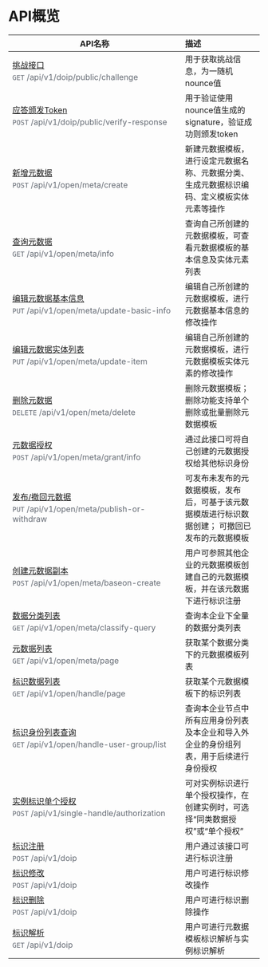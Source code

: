 # API概览

| <div style="width: 330px;">API名称</div>        |      描述      |
| -------------------- | :----------- |
| [挑战接口](./challenge.md#挑战接口)  <div class="api-list-url">`GET`  /api/v1/doip/public/challenge </div>     | 用于获取挑战信息，为一随机nounce值 | 
| [应答颁发Token](./challenge.md#应答颁发Token)  <div class="api-list-url">`POST`  /api/v1/doip/public/verify-response </div>    |   用于验证使用nounce值生成的signature，验证成功则颁发token    |
| [新增元数据](./meta.md#新增元数据) <div class="api-list-url">`POST`  /api/v1/open/meta/create </div>  |   新建元数据模板，进行设定元数据名称、元数据分类、生成元数据标识编码、定义模板实体元素等操作    | 
| [查询元数据](./meta.md#查询元数据) <div class="api-list-url">`GET`  /api/v1/open/meta/info </div>  |   查询自己所创建的元数据模板，可查看元数据模板的基本信息及实体元素列表    | 
| [编辑元数据基本信息](./meta.md#编辑元数据基本信息) <div class="api-list-url">`PUT`  /api/v1/open/meta/update-basic-info </div>  |   编辑自己所创建的元数据模板，进行元数据基本信息的修改操作    | 
| [编辑元数据实体列表](./meta.md#编辑元数据实体列表) <div class="api-list-url">`PUT`  /api/v1/open/meta/update-item </div>  |   编辑自己所创建的元数据模板，进行元数据模板实体元素的修改操作    | 
| [删除元数据](./meta.md#删除元数据) <div class="api-list-url">`DELETE`  /api/v1/open/meta/delete </div>  |   删除元数据模板；删除功能支持单个删除或批量删除元数据模板    | 
| [元数据授权](./meta.md#元数据授权) <div class="api-list-url">`POST`  /api/v1/open/meta/grant/info </div>  |   通过此接口可将自己创建的元数据授权给其他标识身份    | 
| [发布/撤回元数据](./meta.md#发布-撤回元数据) <div class="api-list-url">`PUT`  /api/v1/open/meta/publish-or-withdraw </div>  |   可发布未发布的元数据模板，发布后，可基于该元数据模版进行标识数据创建； 可撤回已发布的元数据模板    | 
| [创建元数据副本](./meta.md#创建元数据副本) <div class="api-list-url">`POST`  /api/v1/open/meta/baseon-create </div>  |   用户可参照其他企业的元数据模板创建自己的元数据模板，并在该元数据下进行标识注册    | 
| [数据分类列表](./meta.md#数据分类列表) <div class="api-list-url">`GET`  /api/v1/open/meta/classify-query </div>  |   查询本企业下全量的数据分类列表    | 
| [元数据列表](./meta.md#元数据列表) <div class="api-list-url">`GET`  /api/v1/open/meta/page </div>  |   获取某个数据分类下的元数据模板列表    | 
| [标识数据列表](./meta.md#标识数据列表) <div class="api-list-url">`GET`  /api/v1/open/handle/page </div>  |   获取某个元数据模板下的标识列表    | 
| [标识身份列表查询](./data-auth.md#标识身份列表查询) <div class="api-list-url">`GET`  /api/v1/open/handle-user-group/list </div>  |   查询本企业节点中所有应用身份列表及本企业和导入外企业的身份组列表，用于后续进行身份授权    | 
| [实例标识单个授权](./data-auth.md#实例标识单个授权) <div class="api-list-url">`POST`  /api/v1/single-handle/authorization </div>  |   可对实例标识进行单个授权操作，在创建实例时，可选择“同类数据授权”或“单个授权”    | 
| [标识注册](./handle.md#标识注册) <div class="api-list-url">`POST`  /api/v1/doip </div>  |   用户通过该接口可进行标识注册   | 
| [标识修改](./handle.md#标识修改) <div class="api-list-url">`POST`  /api/v1/doip </div>  |   用户可进行标识修改操作   | 
| [标识删除](./handle.md#标识删除) <div class="api-list-url">`POST`  /api/v1/doip </div>  |   用户可进行标识删除操作   | 
| [标识解析](./handle.md#标识解析) <div class="api-list-url">`GET`  /api/v1/doip </div>  |   用户可进行元数据模板标识解析与实例标识解析   | 




<style type="text/css" rel="stylesheet">
.api-list-url { 
    color: #646a73; 
    margin-top:3px;
    }
</style>